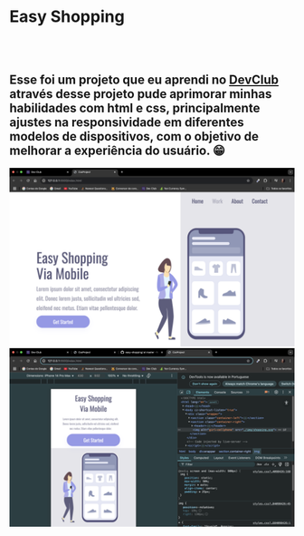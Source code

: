 <h1>Easy Shopping</h1>
<br>
<br>
<h2>Esse foi um projeto que eu aprendi no <a href= "https://rodolfomori.com.br/devclub">DevClub</a> através desse projeto pude aprimorar minhas habilidades com html e css, principalmente ajustes na responsividade em diferentes modelos de dispositivos, com o objetivo de melhorar a experiência do usuário. 😁</h2>

<img src="https://github.com/Nadhia-Sabat/easy-shopping/blob/master/img/desktop.png?raw=true">

<img src="https://github.com/Nadhia-Sabat/easy-shopping/blob/master/img/mobile.png"> 
